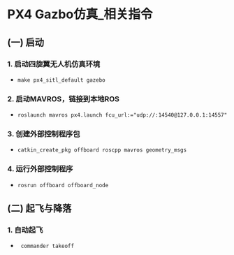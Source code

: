 # PX4 Gazbo仿真_相关指令

## (一) 启动

### 1. 启动四旋翼无人机仿真环境

* ```
  make px4_sitl_default gazebo
  ```

### 2. 启动MAVROS，链接到本地ROS

* ```
  roslaunch mavros px4.launch fcu_url:="udp://:14540@127.0.0.1:14557"
  ```

### 3. 创建外部控制程序包

* ```
  catkin_create_pkg offboard roscpp mavros geometry_msgs
  ```

### 4. 运行外部控制程序

* ```
  rosrun offboard offboard_node
  ```



## (二) 起飞与降落

### 1. 自动起飞

* ```
   commander takeoff
  ```

